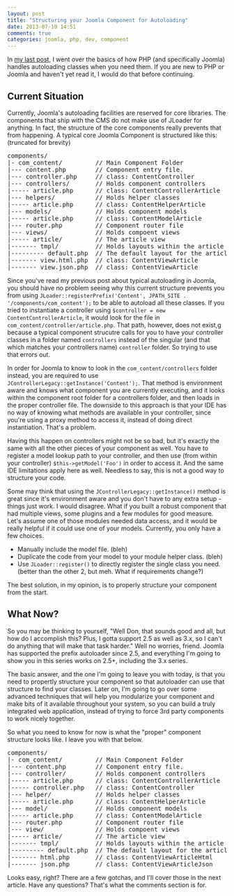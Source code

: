 ```yaml
---
layout: post
title: "Structuring your Joomla Component for Autoloading"
date: 2013-07-19 14:51
comments: true
categories: joomla, php, dev, component
---
```


In [my last post](/php-autoloading-and-joomla/), I went over the basics of how PHP (and specifically Joomla) handles autoloading classes when you need them. If you are new to PHP or Joomla and haven't yet read it, I would do that before continuing.

## Current Situation

Currently, Joomla's autoloading facilities are reserved for core libraries. The components that ship with the CMS do not make use of JLoader for anything. In fact, the structure of the core components really prevents that from happening. A typical core Joomla Component is structured like this: (truncated for brevity)

<pre>
components/
|- com_content/         // Main Component Folder
|--- content.php        // Component entry file.
|--- controller.php     // class: ContentController
|--- controllers/       // Holds component controllers
|----- article.php      // class: ContentControllerArticle
|--- helpers/           // Holds helper classes
|----- article.php      // class: ContentHelperArticle
|--- models/            // Holds component models
|----- article.php      // class: ContentModelArticle
|--- router.php         // Component router file
|--- views/             // Holds compoent views
|----- article/         // The article view
|------- tmpl/          // Holds layouts within the article view
|--------- default.php  // The default layout for the article view.
|------- view.html.php  // class: ContentViewArticle
|------- view.json.php  // class: ContentViewArticle
</pre>

Since you've read my previous post about typical autoloading in Joomla, you should have no problem seeing why this current structure prevents you from using `JLoader::registerPrefix('Content', JPATH_SITE . '/components/com_content');` to be able to autoload all these classes. If you tried to instantiate a controller using `$controller = new ContentControllerArticle`, it would look for the file in `com_content/controller/article.php`. That path, however, does not exist,g because a typical component strucutre calls for you to have your controller classes in a folder named `controllers` instead of the singular (and that which matches your controllers name) `controller` folder. So trying to use that errors out.

In order for Joomla to know to look in the `com_content/controllers` folder instead, you are required to use `JControllerLegacy::getInstance('Content');`. That method is environment aware and knows what component you are currently executing, and it looks within the component root folder for a controllers folder, and then loads in the proper controller file. The downside to this approach is that your IDE has no way of knowing what methods are available in your controller, since you're using a proxy method to access it, instead of doing direct instantiation. That's a problem.

Having this happen on controllers might not be so bad, but it's exactly the same with all the other pieces of your component as well. You have to register a model lookup path to your controller, and then use (from within your controller) `$this->getModel('Foo')` in order to access it. And the same IDE limitations apply here as well. Needless to say, this is not a good way to structure your code.

Some may think that using the `JControllerLegacy::getInstance()` method is great since it's environment aware and you don't have to any extra setup - things just work. I would disagree. What if you built a robust component that had multiple views, some plugins and a few modules for good measure. Let's assume one of those modules needed data access, and it would be really helpful if it could use one of your models. Currently, you only have a few choices.

- Manually include the model file. (bleh)
- Duplicate the code from your model to your module helper class. (bleh)
- Use `JLoader::register()` to directly register the single class you need. (better than the other 2, but meh. What if requirements change?)

The best solution, in my opinion, is to properly structure your component from the start.

## What Now?

So you may be thinking to yourself, "Well Don, that sounds good and all, but how do I accomplish this? Plus, I gotta support 2.5 as well as 3.x, so I can't do anything that will make that task harder." Well no worries, friend. Joomla has supported the prefix autoloader since 2.5, and everything I'm going to show you in this series works on 2.5+, including the 3.x series.

The basic answer, and the one I'm going to leave you with today, is that you need to propertly structure your component so that autoloader can use that structure to find your classes. Later on, I'm going to go over some advanced techniques that will help you modularize your component and make bits of it available throughout your system, so you can build a truly integrated web application, instead of trying to force 3rd party components to work nicely together.

So what you need to know for now is what the "proper" component structure looks like. I leave you with that below.

<pre>
components/
|- com_content/         // Main Component Folder
|--- content.php        // Component entry file.
|--- controller/        // Holds component controllers
|----- article.php      // class: ContentControllerArticle
|----- controller.php   // class: ContentController
|--- helper/            // Holds helper classes
|----- article.php      // class: ContentHelperArticle
|--- model/             // Holds component models
|----- article.php      // class: ContentModelArticle
|--- router.php         // Component router file
|--- view/              // Holds compoent views
|----- article/         // The article view
|------- tmpl/          // Holds layouts within the article view
|--------- default.php  // The default layout for the article view.
|------- html.php       // class: ContentViewArticleHtml
|------- json.php       // class: ContentViewArticleJson
</pre>

Looks easy, right? There are a few gotchas, and I'll cover those in the next article. Have any questions? That's what the comments section is for.
